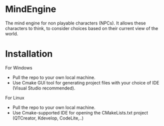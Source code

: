 # MindEngine
The mind engine for non playable characters (NPCs). It allows these characters to think, to consider choices based on their current view of the world.

# Installation
For Windows
- Pull the repo to your own local machine.
- Use Cmake GUI tool for generating project files with your choice of IDE (Visual Studio recommended).

For Linux
- Pull the repo to your own local machine.
- Use Cmake-supported IDE for opening the CMakeLists.txt project (QTCreator, Kdevelop, CodeLite,..)
